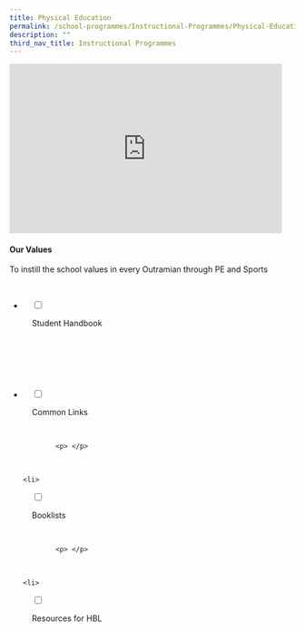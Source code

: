 ```yaml
---
title: Physical Education
permalink: /school-programmes/Instructional-Programmes/Physical-Education/
description: ""
third_nav_title: Instructional Programmes
---
```

<iframe allowfullscreen="true" height="299" width="480" frameborder="0" src="https://docs.google.com/presentation/d/e/2PACX-1vQ6M19CQ5zxVx1Tllza1sKIT1OmJuAgxp0oEqFUyYGH84CsZvjsWAStW1eDrbwIEJnETUgpUCBsdoEE/embed?start=false&amp;loop=false&amp;delayms=3000"></iframe>
 
#### Our Values

To instill the school values in every Outramian through PE and Sports

<ul class="jekyllcodex_accordion">

  <li>

    <input type="checkbox" id="accordion1">

    <label for="accordion1">Student Handbook</label>

    <div>

      <p> </p>

    </div>

</li>
	<li>

    <input type="checkbox" id="accordion2">

    <label for="accordion2">Common Links</label>

    <div>

			<p> </p>

    </div>

</li>
	
	<li>

    <input type="checkbox" id="accordion3">

    <label for="accordion3">Booklists</label>

    <div>

			<p> </p>

    </div>

</li>
	
	<li>

    <input type="checkbox" id="accordion4">

    <label for="accordion4">Resources for HBL</label>

    <div>

      <p> </p>

    </div>

</li>
	
	

	
</ul>